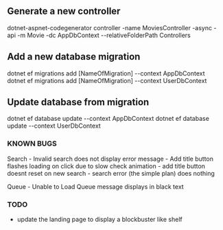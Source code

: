 

## Generate a new controller

dotnet-aspnet-codegenerator controller -name MoviesController -async -api -m Movie -dc AppDbContext --relativeFolderPath Controllers


## Add a new database migration

dotnet ef migrations add [NameOfMigration] --context AppDbContext
dotnet ef migrations add [NameOfMigration] --context UserDbContext


## Update database from migration

dotnet ef database update --context AppDbContext
dotnet ef database update --context UserDbContext


### KNOWN BUGS

Search
    - Invalid search does not display error message
    - Add title button flashes loading on click due to slow check animation
    - add title button doesnt reset on new search
    - search error (the simple plan) does nothing

Queue
    - Unable to Load Queue message displays in black text

### TODO
- update the landing page to display a blockbuster like shelf